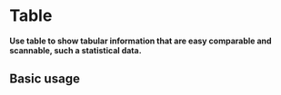 # Table

**Use table to show tabular information that are easy comparable and scannable, such a statistical data.**

## Basic usage

<demo-block component="table" partial="default"></demo-block>
